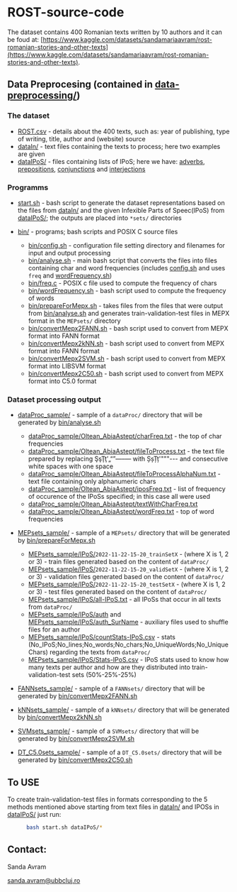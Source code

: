 # ROST-source-code

The dataset contains 400 Romanian texts written by 10 authors and it can be foud at: [https://www.kaggle.com/datasets/sandamariaavram/rost-romanian-stories-and-other-texts](https://www.kaggle.com/datasets/sandamariaavram/rost-romanian-stories-and-other-texts).


## Data Preprocesing (contained in [data-preprocessing/](https://github.com/sanda-avram/ROST-source-code/blob/main/data-preprocessing/))



### The dataset

* [ROST.csv](https://github.com/sanda-avram/ROST-source-code/blob/main/data-preprocessing/ROST.csv) - details about the 400 texts, such as: year of publishing, type of writing, title, author and (website) source
* [dataIn/](https://github.com/sanda-avram/ROST-source-code/blob/main/data-preprocessing/dataIn/) - text files containing the texts to process; here two examples are given
* [dataIPoS/](https://github.com/sanda-avram/ROST-source-code/blob/main/data-preprocessing/dataIPoS/) - files containing lists of IPoS; here we have: [adverbs](https://github.com/sanda-avram/ROST-source-code/blob/main/data-preprocessing/dataIPoS/adverbs), [prepositions](https://github.com/sanda-avram/ROST-source-code/blob/main/data-preprocessing/dataIPoS/prepositions), [conjunctions](https://github.com/sanda-avram/ROST-source-code/blob/main/data-preprocessing/dataIPoS/conjunctions) and [interjections](https://github.com/sanda-avram/ROST-source-code/blob/main/data-preprocessing/dataIPoS/interjections)

### Programms
* [start.sh](https://github.com/sanda-avram/ROST-source-code/blob/main/data-preprocessing/start.sh) - bash script to generate the dataset representations based on the files from [dataIn/](https://github.com/sanda-avram/ROST-source-code/blob/main/data-preprocessing/dataIn/) and the given Infexible Parts of Speec(IPoS) from [dataIPoS/](https://github.com/sanda-avram/ROST-source-code/blob/main/data-preprocessing/dataIPoS/); the outputs are placed into `*sets/` directories

* [bin/](https://github.com/sanda-avram/ROST-source-code/tree/main/data-preprocessing/bin) - programs; bash scripts and POSIX C source files
    * [bin/config.sh](https://github.com/sanda-avram/ROST-source-code/tree/main/data-preprocessing/bin/config.sh) - configuration file setting directory and filenames for input and output processing
    * [bin/analyse.sh](https://github.com/sanda-avram/ROST-source-code/tree/main/data-preprocessing/bin/analyse.sh) - main bash script that converts the files into files containing char and word frequencies (includes [config.sh](https://github.com/sanda-avram/ROST-source-code/tree/main/data-preprocessing/bin/config.sh) and uses `freq` and [wordFrequency.sh](https://github.com/sanda-avram/ROST-source-code/tree/main/data-preprocessing/bin/wordFrequency.sh))
    * [bin/freq.c](https://github.com/sanda-avram/ROST-source-code/tree/main/data-preprocessing/bin/freq.c) - POSIX c file used to compute the frequency of chars
    * [bin/wordFrequency.sh](https://github.com/sanda-avram/ROST-source-code/tree/main/data-preprocessing/bin/wordFrequency.sh) - bash script used to compute the frequency of words
    * [bin/prepareForMepx.sh](https://github.com/sanda-avram/ROST-source-code/tree/main/data-preprocessing/bin/prepareForMepx.sh) - takes files from the files that were output from [bin/analyse.sh](https://github.com/sanda-avram/ROST-source-code/tree/main/data-preprocessing/bin/analyse.sh) and generates train-validation-test files in MEPX format in the `MEPsets/` directory
    * [bin/convertMepx2FANN.sh](https://github.com/sanda-avram/ROST-source-code/tree/main/data-preprocessing/bin/convertMepx2FANN.sh) - bash script used to convert from MEPX format into FANN format
    * [bin/convertMepx2kNN.sh](https://github.com/sanda-avram/ROST-source-code/tree/main/data-preprocessing/bin/convertMepx2kNN.sh) - bash script used to convert from MEPX format into FANN format
    * [bin/convertMepx2SVM.sh](https://github.com/sanda-avram/ROST-source-code/tree/main/data-preprocessing/bin/convertMepx2SVM.sh) - bash script used to convert from MEPX format into LIBSVM format
    * [bin/convertMepx2C50.sh](https://github.com/sanda-avram/ROST-source-code/tree/main/data-preprocessing/bin/convertMepx2C50.sh) - bash script used to convert from MEPX format into C5.0 format


### Dataset processing output
* [dataProc_sample/](https://github.com/sanda-avram/ROST-source-code/tree/main/data-preprocessing/dataProc_sample/) - sample of a `dataProc/` directory that will be generated by [bin/analyse.sh](https://github.com/sanda-avram/ROST-source-code/tree/main/data-preprocessing/bin/analyse.sh)
    * [dataProc_sample/Oltean_AbiaAstept/charFreq.txt](https://github.com/sanda-avram/ROST-source-code/tree/main/data-preprocessing/dataProc_sample/Oltean_AbiaAstept/charFreq.txt) - the top of char frequencies
    * [dataProc_sample/Oltean_AbiaAstept/fileToProcess.txt](https://github.com/sanda-avram/ROST-source-code/tree/main/data-preprocessing/dataProc_sample/Oltean_AbiaAstept/fileToProcess.txt) - the text file prepared by replacing ŞşŢţ’„“”—–― with ȘșȚț'\"\"\"--- and consecutive white spaces with one space
    * [dataProc_sample/Oltean_AbiaAstept/fileToProcessAlphaNum.txt](https://github.com/sanda-avram/ROST-source-code/tree/main/data-preprocessing/dataProc_sample/Oltean_AbiaAstept/fileToProcessAlphaNum.txt) - text file containing only alphanumeric chars
    * [dataProc_sample/Oltean_AbiaAstept/iposFreq.txt](https://github.com/sanda-avram/ROST-source-code/tree/main/data-preprocessing/dataProc_sample/Oltean_AbiaAstept/iposFreq.txt) - list of frequency of occurence of the IPoSs specified; in this case all were used
    * [dataProc_sample/Oltean_AbiaAstept/textWithCharFreq.txt](https://github.com/sanda-avram/ROST-source-code/tree/main/data-preprocessing/dataProc_sample/Oltean_AbiaAstept/textWithCharFreq.txt)
    * [dataProc_sample/Oltean_AbiaAstept/wordFreq.txt](https://github.com/sanda-avram/ROST-source-code/tree/main/data-preprocessing/dataProc_sample/Oltean_AbiaAstept/wordFreq.txt) - top of word frequencies

 * [MEPsets_sample/](https://github.com/sanda-avram/ROST-source-code/tree/main/data-preprocessing/MEPsets_sample/) - sample of a `MEPsets/` directory that will be generated by [bin/prepareForMepx.sh](https://github.com/sanda-avram/ROST-source-code/tree/main/data-preprocessing/bin/prepareForMepx.sh)
     * [MEPsets_sample/IPoS/](https://github.com/sanda-avram/ROST-source-code/tree/main/data-preprocessing/MEPsets_sample/IPoS/)`2022-11-22-15-20_trainSetX` - (where X is 1, 2 or 3) - train files generated based on the content of `dataProc/`
     * [MEPsets_sample/IPoS/](https://github.com/sanda-avram/ROST-source-code/tree/main/data-preprocessing/MEPsets_sample/IPoS/)`2022-11-22-15-20_validSetX` - (where X is 1, 2 or 3) - validation files generated based on the content of `dataProc/`
     * [MEPsets_sample/IPoS/](https://github.com/sanda-avram/ROST-source-code/tree/main/data-preprocessing/MEPsets_sample/IPoS/)`2022-11-22-15-20_testSetX` - (where X is 1, 2 or 3) - test files generated based on the content of `dataProc/`
     * [MEPsets_sample/IPoS/all-IPoS.txt](https://github.com/sanda-avram/ROST-source-code/tree/main/data-preprocessing/MEPsets_sample/IPoS/all-IPoS.txt) - all IPoSs that occur in all texts from `dataProc/`
     * [MEPsets_sample/IPoS/auth](https://github.com/sanda-avram/ROST-source-code/tree/main/data-preprocessing/MEPsets_sample/IPoS/auth) and [MEPsets_sample/IPoS/auth_SurName](https://github.com/sanda-avram/ROST-source-code/tree/main/data-preprocessing/MEPsets_sample/IPoS/auth_SurName) - auxiliary files used to shuffle files for an author
     * [MEPsets_sample/IPoS/countStats-IPoS.csv](https://github.com/sanda-avram/ROST-source-code/tree/main/data-preprocessing/MEPsets_sample/IPoS/countStats-IPoS.csv) - stats (No_IPoS;No_lines;No_words;No_chars;No_UniqueWords;No_UniqueChars) regarding the texts from `dataProc/`
     * [MEPsets_sample/IPoS/Stats-IPoS.csv](https://github.com/sanda-avram/ROST-source-code/tree/main/data-preprocessing/MEPsets_sample/IPoS/Stats-IPoS.csv) - IPoS stats used to know how many texts per author and how are they distributed into train-validation-test sets (50%-25%-25%)

* [FANNsets_sample/](https://github.com/sanda-avram/ROST-source-code/tree/main/data-preprocessing/FANNsets_sample/) - sample of a `FANNsets/` directory that will be generated by [bin/convertMepx2FANN.sh](https://github.com/sanda-avram/ROST-source-code/tree/main/data-preprocessing/bin/convertMepx2FANN.sh)
* [kNNsets_sample/](https://github.com/sanda-avram/ROST-source-code/tree/main/data-preprocessing/kNNsets_sample/) - sample of a `kNNsets/` directory that will be generated by [bin/convertMepx2kNN.sh](https://github.com/sanda-avram/ROST-source-code/tree/main/data-preprocessing/bin/convertMepx2kNN.sh)
* [SVMsets_sample/](https://github.com/sanda-avram/ROST-source-code/tree/main/data-preprocessing/SVMsets_sample/) - sample of a `SVMsets/` directory that will be generated by [bin/convertMepx2SVM.sh](https://github.com/sanda-avram/ROST-source-code/tree/main/data-preprocessing/bin/convertMepx2SVM.sh)
* [DT_C5.0sets_sample/](https://github.com/sanda-avram/ROST-source-code/tree/main/data-preprocessing/DT_C5.0sets_sample/) - sample of a `DT_C5.0sets/` directory that will be generated by [bin/convertMepx2C50.sh](https://github.com/sanda-avram/ROST-source-code/tree/main/data-preprocessing/bin/convertMepx2C50.sh)


## To USE


To create train-validation-test files in formats corresponding to the 5 methods mentioned above starting from text files in [dataIn/](https://github.com/sanda-avram/ROST-source-code/blob/main/data-preprocessing/dataIn/) and IPOSs in [dataIPoS/](https://github.com/sanda-avram/ROST-source-code/blob/main/data-preprocessing/dataIPoS/) just run:

```bash
      bash start.sh dataIPoS/*
```


## Contact:

Sanda Avram

[sanda.avram@ubbcluj.ro](sanda.avram@ubbcluj.ro)
